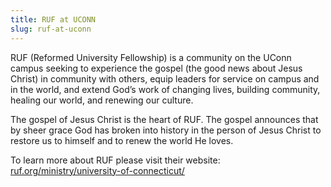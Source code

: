```yaml
---
title: RUF at UCONN
slug: ruf-at-uconn
---
```


RUF (Reformed University Fellowship) is a community on the UConn campus seeking to experience the gospel (the good news about Jesus Christ) in community with others, equip leaders for service on campus and in the world, and extend God’s work of changing lives, building community, healing our world, and renewing our culture.

The gospel of Jesus Christ is the heart of RUF. The gospel announces that by sheer grace God has broken into history in the person of Jesus Christ to restore us to himself and to renew the world He loves.

To learn more about RUF please visit their website: [ruf.org/ministry/university-of-connecticut/](https://ruf.org/ministry/university-of-connecticut/)
